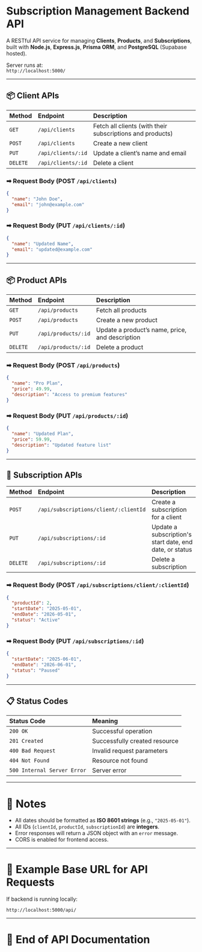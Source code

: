 # Subscription Management Backend API

A RESTful API service for managing **Clients**, **Products**, and **Subscriptions**, built with **Node.js**, **Express.js**, **Prisma ORM**, and **PostgreSQL** (Supabase hosted).

Server runs at:  
`http://localhost:5000/`

---

## 📦 Client APIs

| Method | Endpoint | Description |
|:---|:---|:---|
| `GET` | `/api/clients` | Fetch all clients (with their subscriptions and products) |
| `POST` | `/api/clients` | Create a new client |
| `PUT` | `/api/clients/:id` | Update a client’s name and email |
| `DELETE` | `/api/clients/:id` | Delete a client |

### ➡ Request Body (POST `/api/clients`)

```json
{
  "name": "John Doe",
  "email": "john@example.com"
}
```

### ➡ Request Body (PUT `/api/clients/:id`)

```json
{
  "name": "Updated Name",
  "email": "updated@example.com"
}
```

---

## 📦 Product APIs

| Method | Endpoint | Description |
|:---|:---|:---|
| `GET` | `/api/products` | Fetch all products |
| `POST` | `/api/products` | Create a new product |
| `PUT` | `/api/products/:id` | Update a product’s name, price, and description |
| `DELETE` | `/api/products/:id` | Delete a product |

### ➡ Request Body (POST `/api/products`)

```json
{
  "name": "Pro Plan",
  "price": 49.99,
  "description": "Access to premium features"
}
```

### ➡ Request Body (PUT `/api/products/:id`)

```json
{
  "name": "Updated Plan",
  "price": 59.99,
  "description": "Updated feature list"
}
```

---

## 🔗 Subscription APIs

| Method | Endpoint | Description |
|:---|:---|:---|
| `POST` | `/api/subscriptions/client/:clientId` | Create a subscription for a client |
| `PUT` | `/api/subscriptions/:id` | Update a subscription's start date, end date, or status |
| `DELETE` | `/api/subscriptions/:id` | Delete a subscription |

### ➡ Request Body (POST `/api/subscriptions/client/:clientId`)

```json
{
  "productId": 2,
  "startDate": "2025-05-01",
  "endDate": "2026-05-01",
  "status": "Active"
}
```

### ➡ Request Body (PUT `/api/subscriptions/:id`)

```json
{
  "startDate": "2025-06-01",
  "endDate": "2026-06-01",
  "status": "Paused"
}
```

---

## 📋 Status Codes

| Status Code | Meaning |
|:---|:---|
| `200 OK` | Successful operation |
| `201 Created` | Successfully created resource |
| `400 Bad Request` | Invalid request parameters |
| `404 Not Found` | Resource not found |
| `500 Internal Server Error` | Server error |

---

# 📌 Notes

- All dates should be formatted as **ISO 8601 strings** (e.g., `"2025-05-01"`).
- All IDs (`clientId`, `productId`, `subscriptionId`) are **integers**.
- Error responses will return a JSON object with an `error` message.
- CORS is enabled for frontend access.

---

# 📣 Example Base URL for API Requests

If backend is running locally:

```
http://localhost:5000/api/
```

---

# 🏁 End of API Documentation
